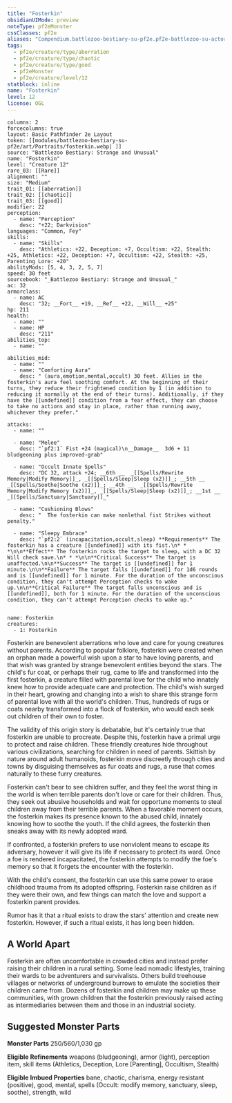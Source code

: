 ```yaml
---
title: "Fosterkin"
obsidianUIMode: preview
noteType: pf2eMonster
cssClasses: pf2e
aliases: "Compendium.battlezoo-bestiary-su-pf2e.pf2e-battlezoo-su-actors.Actor.h4PvkZve2Sabg4lS" 
tags:
  - pf2e/creature/type/aberration
  - pf2e/creature/type/chaotic
  - pf2e/creature/type/good
  - pf2eMonster
  - pf2e/creature/level/12
statblock: inline
name: "Fosterkin"
level: 12
license: OGL
---
```


```statblock
columns: 2
forcecolumns: true
layout: Basic Pathfinder 2e Layout
token: [[modules/battlezoo-bestiary-su-pf2e/art/Portraits/fosterkin.webp| ]]
source: "Battlezoo Bestiary: Strange and Unusual"
name: "Fosterkin"
level: "Creature 12"
rare_03: [[Rare]]
alignment: ""
size: "Medium"
trait_01: [[aberration]]
trait_02: [[chaotic]]
trait_03: [[good]]
modifier: 22
perception:
  - name: "Perception"
    desc: "+22; Darkvision"
languages: "Common, Fey"
skills:
  - name: "Skills"
    desc: "Athletics: +22, Deception: +7, Occultism: +22, Stealth: +25, Athletics: +22, Deception: +7, Occultism: +22, Stealth: +25, Parenting Lore: +20"
abilityMods: [5, 4, 3, 2, 5, 7]
speed: 30 feet
sourcebook: "_Battlezoo Bestiary: Strange and Unusual_"
ac: 32
armorclass:
  - name: AC
    desc: "32; __Fort__ +19, __Ref__ +22, __Will__ +25"
hp: 211
health:
  - name: ""
  - name: HP
    desc: "211"
abilities_top:
  - name: ""

abilities_mid:
  - name: ""
  - name: "Comforting Aura"
    desc: " (aura,emotion,mental,occult) 30 feet. Allies in the fosterkin's aura feel soothing comfort. At the beginning of their turns, they reduce their frightened condition by 1 (in addition to reducing it normally at the end of their turns). Additionally, if they have the [[undefined]] condition from a fear effect, they can choose to take no actions and stay in place, rather than running away, whichever they prefer."

attacks:
  - name: ""

  - name: "Melee"
    desc: "`pf2:1` Fist +24 (magical)\n__Damage__  3d6 + 11 bludgeoning plus improved-grab"

  - name: "Occult Innate Spells"
    desc: "DC 32, attack +24; __6th __  _[[Spells/Rewrite Memory|Modify Memory]]_, _[[Spells/Sleep|Sleep (x2)]]_; __5th __  _[[Spells/Soothe|Soothe (x2)]]_; __4th __  _[[Spells/Rewrite Memory|Modify Memory (x2)]]_, _[[Spells/Sleep|Sleep (x2)]]_; __1st __  _[[Spells/Sanctuary|Sanctuary]]_"

  - name: "Cushioning Blows"
    desc: "  The fosterkin can make nonlethal fist Strikes without penalty."

  - name: "Sleepy Embrace"
    desc: "`pf2:2` (incapacitation,occult,sleep) **Requirements** The fosterkin has a creature [[undefined]] with its fist.\n* * *\n\n**Effect** The fosterkin rocks the target to sleep, with a DC 32 Will check save.\n* * *\n\n**Critical Success** The target is unaffected.\n\n**Success** The target is [[undefined]] for 1 minute.\n\n**Failure** The target falls [[undefined]] for 1d6 rounds and is [[undefined]] for 1 minute. For the duration of the unconscious condition, they can't attempt Perception checks to wake up.\n\n**Critical Failure** The target falls unconscious and is [[undefined]], both for 1 minute. For the duration of the unconscious condition, they can't attempt Perception checks to wake up."
 
```

```encounter-table
name: Fosterkin
creatures:
  - 1: Fosterkin
```



Fosterkin are benevolent aberrations who love and care for young creatures without parents. According to popular folklore, fosterkin were created when an orphan made a powerful wish upon a star to have loving parents, and that wish was granted by strange benevolent entities beyond the stars. The child's fur coat, or perhaps their rug, came to life and transformed into the first fosterkin, a creature filled with parental love for the child who innately knew how to provide adequate care and protection. The child's wish surged in their heart, growing and changing into a wish to share this strange form of parental love with all the world's children. Thus, hundreds of rugs or coats nearby transformed into a flock of fosterkin, who would each seek out children of their own to foster.

The validity of this origin story is debatable, but it's certainly true that fosterkin are unable to procreate. Despite this, fosterkin have a primal urge to protect and raise children. These friendly creatures hide throughout various civilizations, searching for children in need of parents. Skittish by nature around adult humanoids, fosterkin move discreetly through cities and towns by disguising themselves as fur coats and rugs, a ruse that comes naturally to these furry creatures.

Fosterkin can't bear to see children suffer, and they feel the worst thing in the world is when terrible parents don't love or care for their children. Thus, they seek out abusive households and wait for opportune moments to steal children away from their terrible parents. When a favorable moment occurs, the fosterkin makes its presence known to the abused child, innately knowing how to soothe the youth. If the child agrees, the fosterkin then sneaks away with its newly adopted ward.

If confronted, a fosterkin prefers to use nonviolent means to escape its adversary, however it will give its life if necessary to protect its ward. Once a foe is rendered incapacitated, the fosterkin attempts to modify the foe's memory so that it forgets the encounter with the fosterkin.

With the child's consent, the fosterkin can use this same power to erase childhood trauma from its adopted offspring. Fosterkin raise children as if they were their own, and few things can match the love and support a fosterkin parent provides.

Rumor has it that a ritual exists to draw the stars' attention and create new fosterkin. However, if such a ritual exists, it has long been hidden.

## A World Apart

Fosterkin are often uncomfortable in crowded cities and instead prefer raising their children in a rural setting. Some lead nomadic lifestyles, training their wards to be adventurers and survivalists. Others build treehouse villages or networks of underground burrows to emulate the societies their children came from. Dozens of fosterkin and children may make up these communities, with grown children that the fosterkin previously raised acting as intermediaries between them and those in an industrial society.

## Suggested Monster Parts

**Monster Parts** 250/560/1,030 gp

**Eligible Refinements** weapons (bludgeoning), armor (light), perception item, skill items (Athletics, Deception, Lore \[Parenting\], Occultism, Stealth)

**Eligible Imbued Properties** bane, chaotic, charisma, energy resistant (positive), good, mental, spells (Occult: modify memory, sanctuary, sleep, soothe), strength, wild

